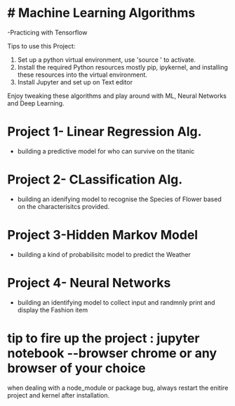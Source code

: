 # # Machine Learning Algorithms 

-Practicing with Tensorflow

Tips to use this Project:
1. Set up a python virtual environment, use 'source <pathname>' to activate.
2. Install the required Python resources mostly pip, ipykernel, and installing these resources into the virtual environment.
3. Install Jupyter and set up on Text editor

Enjoy tweaking these algorithms and play around with ML, Neural Networks and Deep Learning.

# Project 1- Linear Regression Alg.
- building a predictive model for who can survive on the titanic
# Project 2- CLassification Alg.
- building an idenifying model to recognise the Species of Flower based on the characterisitcs provided.

# Project 3-Hidden Markov Model
- building a kind of probabilisitc model to predict the Weather

# Project 4- Neural Networks
- building an identifying model to collect input and randmnly print and display the Fashion item


# tip to fire up the project : jupyter notebook --browser chrome or any browser of your choice
when dealing with a node_module or package bug, always restart the enitire project and kernel after installation.